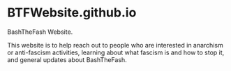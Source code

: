 # BTFWebsite.github.io
BashTheFash Website.

This website is to help reach out to people who are interested in anarchism or anti-fascism activities, learning about what fascism is and how to stop it, and general updates about BashTheFash.

